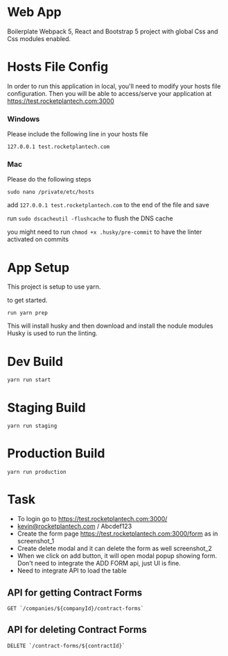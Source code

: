 # Web App

Boilerplate Webpack 5, React and Bootstrap 5 project with global Css and Css modules enabled.

# Hosts File Config
In order to run this application in local, you'll need to modify your hosts file configuration. Then you will be able to access/serve your application at https://test.rocketplantech.com:3000

### Windows
Please include the following line in your hosts file

`127.0.0.1 test.rocketplantech.com`

### Mac
Please do the following steps

`sudo nano /private/etc/hosts`

add `127.0.0.1 test.rocketplantech.com` to the end of the file and save

run `sudo dscacheutil -flushcache` to flush the DNS cache

you might need to run `chmod +x .husky/pre-commit` to have the linter activated on commits

# App Setup

This project is setup to use yarn.

to get started.

`run yarn prep`

This will install husky and then download and install the nodule modules
Husky is used to run the linting.

# Dev Build

`yarn run start`

# Staging Build

`yarn run staging`

# Production Build

`yarn run production`

# Task

- To login go to https://test.rocketplantech.com:3000/
- kevin@rocketplantech.com / Abcdef123
- Create the form page https://test.rocketplantech.com:3000/form as in screenshot_1
- Create delete modal and it can delete the form as well screenshot_2
- When we click on add button, it will open modal popup showing form. Don't need to integrate the ADD FORM api, just UI is fine.
- Need to integrate API to load the table

## API for getting Contract Forms
```
GET `/companies/${companyId}/contract-forms`
```

## API for deleting Contract Forms
```
DELETE `/contract-forms/${contractId}`
```